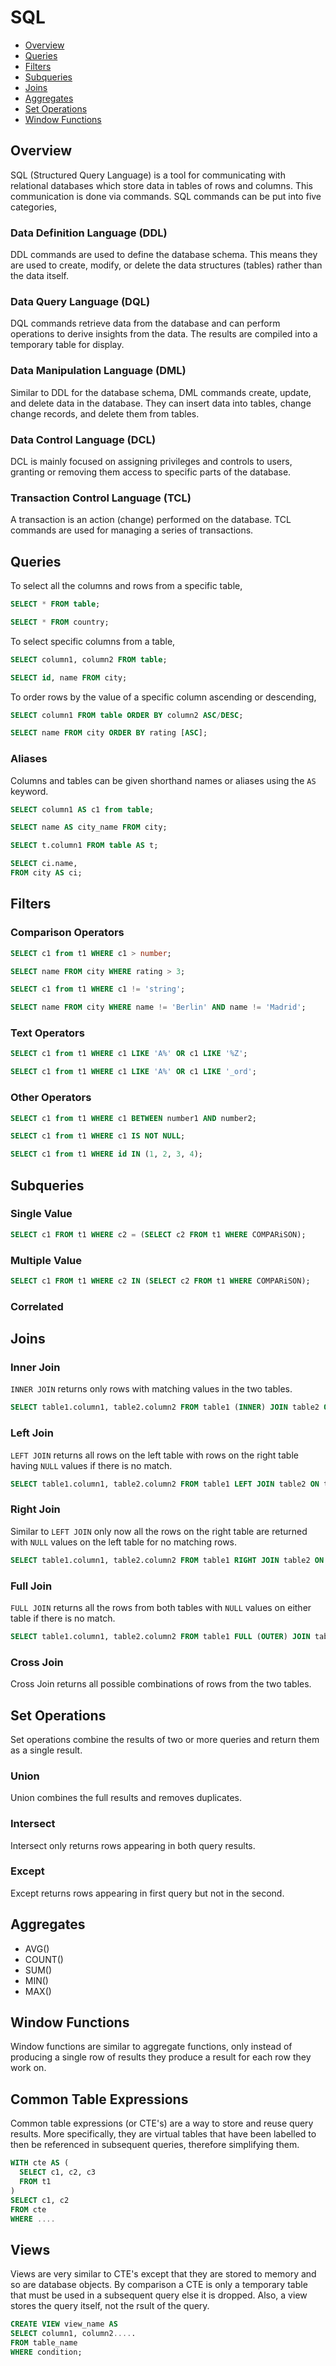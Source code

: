 # SQL

- [Overview](#overview)
- [Queries](#queries)
- [Filters](#filters)
- [Subqueries](#subqueries)
- [Joins](#joins)
- [Aggregates](#aggregates)
- [Set Operations](#set-operations)
- [Window Functions](#window-functions)

## Overview

SQL (Structured Query Language) is a tool for communicating with relational databases which store data in tables of rows and columns. This communication is done via commands. SQL commands can be put into five categories,

### Data Definition Language (DDL)

DDL commands are used to define the database schema. This means they are used to create, modify, or delete the data structures (tables) rather than the data itself.

### Data Query Language (DQL)

DQL commands retrieve data from the database and can perform operations to derive insights from the data. The results are compiled into a temporary table for display.

### Data Manipulation Language (DML)

Similar to DDL for the database schema, DML commands create, update, and delete data in the database. They can insert data into tables, change change records, and delete them from tables.

### Data Control Language (DCL)

DCL is mainly focused on assigning privileges and controls to users, granting or removing them access to specific parts of the database.

### Transaction Control Language (TCL)

A transaction is an action (change) performed on the database. TCL commands are used for managing a series of transactions.

## Queries

To select all the columns and rows from a specific table,

```sql
SELECT * FROM table;

SELECT * FROM country;
```

To select specific columns from a table,

```sql
SELECT column1, column2 FROM table;

SELECT id, name FROM city;
```

To order rows by the value of a specific column ascending or descending,

```sql
SELECT column1 FROM table ORDER BY column2 ASC/DESC;

SELECT name FROM city ORDER BY rating [ASC];
```

### Aliases

Columns and tables can be given shorthand names or aliases using the `AS` keyword.

```sql
SELECT column1 AS c1 from table;

SELECT name AS city_name FROM city;
```

```sql
SELECT t.column1 FROM table AS t;

SELECT ci.name,
FROM city AS ci;
```

## Filters

### Comparison Operators

```sql
SELECT c1 from t1 WHERE c1 > number;

SELECT name FROM city WHERE rating > 3;
```

```sql
SELECT c1 from t1 WHERE c1 != 'string';

SELECT name FROM city WHERE name != 'Berlin' AND name != 'Madrid';
```

### Text Operators

```sql
SELECT c1 from t1 WHERE c1 LIKE 'A%' OR c1 LIKE '%Z';
```

```sql
SELECT c1 from t1 WHERE c1 LIKE 'A%' OR c1 LIKE '_ord';
```

### Other Operators

```sql
SELECT c1 from t1 WHERE c1 BETWEEN number1 AND number2;
```

```sql
SELECT c1 from t1 WHERE c1 IS NOT NULL;
```

```sql
SELECT c1 from t1 WHERE id IN (1, 2, 3, 4);
```

## Subqueries

### Single Value

```sql
SELECT c1 FROM t1 WHERE c2 = (SELECT c2 FROM t1 WHERE COMPARiSON);
```

### Multiple Value

```sql
SELECT c1 FROM t1 WHERE c2 IN (SELECT c2 FROM t1 WHERE COMPARiSON);
```

### Correlated

## Joins

### Inner Join

`INNER JOIN` returns only rows with matching values in the two tables.

```sql
SELECT table1.column1, table2.column2 FROM table1 (INNER) JOIN table2 ON table1.id = table2.id;
```

### Left Join

`LEFT JOIN` returns all rows on the left table with rows on the right table having `NULL` values if there is no match.

```sql
SELECT table1.column1, table2.column2 FROM table1 LEFT JOIN table2 ON table1.id = table2.id;
```

### Right Join

Similar to `LEFT JOIN` only now all the rows on the right table are returned with `NULL` values on the left table for no matching rows.

```sql
SELECT table1.column1, table2.column2 FROM table1 RIGHT JOIN table2 ON table1.id = table2.id;
```

### Full Join

`FULL JOIN` returns all the rows from both tables with `NULL` values on either table if there is no match.

```sql
SELECT table1.column1, table2.column2 FROM table1 FULL (OUTER) JOIN table2 ON table1.id = table2.id;
```

### Cross Join

Cross Join returns all possible combinations of rows from the two tables.

## Set Operations

Set operations combine the results of two or more queries and return them as a single result.

### Union

Union combines the full results and removes duplicates.

### Intersect

Intersect only returns rows appearing in both query results.

### Except

Except returns rows appearing in first query but not in the second.

## Aggregates

- AVG()
- COUNT()
- SUM()
- MIN()
- MAX()

## Window Functions

Window functions are similar to aggregate functions, only instead of producing a single row of results they produce a result for each row they work on.

## Common Table Expressions

Common table expressions (or CTE's) are a way to store and reuse query results. More specifically, they are virtual tables that have been labelled to then be referenced in subsequent queries, therefore simplifying them.

```sql
WITH cte AS (
  SELECT c1, c2, c3
  FROM t1
)
SELECT c1, c2
FROM cte
WHERE ....
```

## Views

Views are very similar to CTE's except that they are stored to memory and so are database objects. By comparison a CTE is only a temporary table that must be used in a subsequent query else it is dropped. Also, a view stores the query itself, not the rsult of the query.

```sql
CREATE VIEW view_name AS
SELECT column1, column2.....
FROM table_name
WHERE condition;
```
